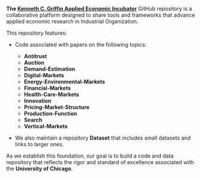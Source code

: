 **The [Kenneth C. Griffin Applied Economic Incubator](https://econincubator.uchicago.edu/)** GitHub repository is a collaborative platform designed to share tools and frameworks that advance applied economic research in Industrial Organization.

This repository features:

- Code associated with papers on the following topics:
  - **Antitrust**  
  - **Auction**  
  - **Demand-Estimation**  
  - **Digital-Markets**  
  - **Energy-Environmental-Markets**  
  - **Financial-Markets**  
  - **Health-Care-Markets**  
  - **Innovation**  
  - **Pricing-Market-Structure**  
  - **Production-Function**  
  - **Search**  
  - **Vertical-Markets**

- We also maintain a repository **Dataset**  that includes small datasets and links to larger ones.


As we establish this foundation, our goal is to build a code and data repository that reflects the rigor and standard of excellence associated with the **University of Chicago**.
